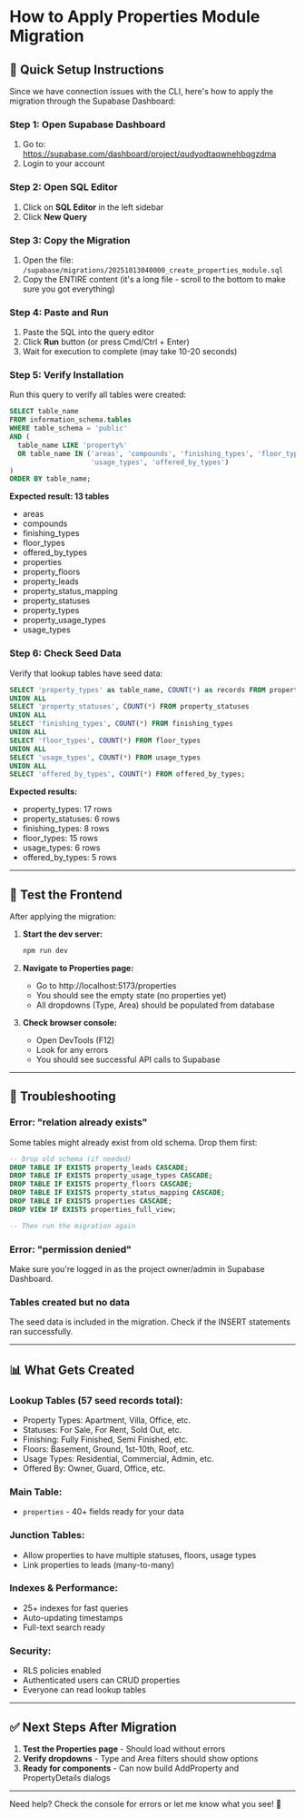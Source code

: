 # How to Apply Properties Module Migration

## 🚀 Quick Setup Instructions

Since we have connection issues with the CLI, here's how to apply the migration through the Supabase Dashboard:

### **Step 1: Open Supabase Dashboard**
1. Go to: https://supabase.com/dashboard/project/qudyodtaqwnehbqgzdma
2. Login to your account

### **Step 2: Open SQL Editor**
1. Click on **SQL Editor** in the left sidebar
2. Click **New Query**

### **Step 3: Copy the Migration**
1. Open the file: `/supabase/migrations/20251013040000_create_properties_module.sql`
2. Copy the ENTIRE content (it's a long file - scroll to the bottom to make sure you got everything)

### **Step 4: Paste and Run**
1. Paste the SQL into the query editor
2. Click **Run** button (or press Cmd/Ctrl + Enter)
3. Wait for execution to complete (may take 10-20 seconds)

### **Step 5: Verify Installation**
Run this query to verify all tables were created:

```sql
SELECT table_name 
FROM information_schema.tables 
WHERE table_schema = 'public' 
AND (
  table_name LIKE 'property%' 
  OR table_name IN ('areas', 'compounds', 'finishing_types', 'floor_types', 
                    'usage_types', 'offered_by_types')
)
ORDER BY table_name;
```

**Expected result: 13 tables**
- areas
- compounds
- finishing_types
- floor_types
- offered_by_types
- properties
- property_floors
- property_leads
- property_status_mapping
- property_statuses
- property_types
- property_usage_types
- usage_types

### **Step 6: Check Seed Data**
Verify that lookup tables have seed data:

```sql
SELECT 'property_types' as table_name, COUNT(*) as records FROM property_types
UNION ALL
SELECT 'property_statuses', COUNT(*) FROM property_statuses
UNION ALL
SELECT 'finishing_types', COUNT(*) FROM finishing_types
UNION ALL
SELECT 'floor_types', COUNT(*) FROM floor_types
UNION ALL
SELECT 'usage_types', COUNT(*) FROM usage_types
UNION ALL
SELECT 'offered_by_types', COUNT(*) FROM offered_by_types;
```

**Expected results:**
- property_types: 17 rows
- property_statuses: 6 rows
- finishing_types: 8 rows
- floor_types: 15 rows
- usage_types: 6 rows
- offered_by_types: 5 rows

---

## 🧪 Test the Frontend

After applying the migration:

1. **Start the dev server:**
   ```bash
   npm run dev
   ```

2. **Navigate to Properties page:**
   - Go to http://localhost:5173/properties
   - You should see the empty state (no properties yet)
   - All dropdowns (Type, Area) should be populated from database

3. **Check browser console:**
   - Open DevTools (F12)
   - Look for any errors
   - You should see successful API calls to Supabase

---

## 🐛 Troubleshooting

### **Error: "relation already exists"**
Some tables might already exist from old schema. Drop them first:

```sql
-- Drop old schema (if needed)
DROP TABLE IF EXISTS property_leads CASCADE;
DROP TABLE IF EXISTS property_usage_types CASCADE;
DROP TABLE IF EXISTS property_floors CASCADE;
DROP TABLE IF EXISTS property_status_mapping CASCADE;
DROP TABLE IF EXISTS properties CASCADE;
DROP VIEW IF EXISTS properties_full_view;

-- Then run the migration again
```

### **Error: "permission denied"**
Make sure you're logged in as the project owner/admin in Supabase Dashboard.

### **Tables created but no data**
The seed data is included in the migration. Check if the INSERT statements ran successfully.

---

## 📊 What Gets Created

### **Lookup Tables (57 seed records total):**
- Property Types: Apartment, Villa, Office, etc.
- Statuses: For Sale, For Rent, Sold Out, etc.
- Finishing: Fully Finished, Semi Finished, etc.
- Floors: Basement, Ground, 1st-10th, Roof, etc.
- Usage Types: Residential, Commercial, Admin, etc.
- Offered By: Owner, Guard, Office, etc.

### **Main Table:**
- `properties` - 40+ fields ready for your data

### **Junction Tables:**
- Allow properties to have multiple statuses, floors, usage types
- Link properties to leads (many-to-many)

### **Indexes & Performance:**
- 25+ indexes for fast queries
- Auto-updating timestamps
- Full-text search ready

### **Security:**
- RLS policies enabled
- Authenticated users can CRUD properties
- Everyone can read lookup tables

---

## ✅ Next Steps After Migration

1. **Test the Properties page** - Should load without errors
2. **Verify dropdowns** - Type and Area filters should show options
3. **Ready for components** - Can now build AddProperty and PropertyDetails dialogs

---

Need help? Check the console for errors or let me know what you see! 🚀
